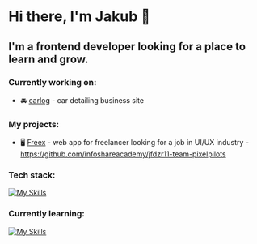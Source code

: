 # Hi there, I'm Jakub 👋
## I'm a frontend developer looking for a place to learn and grow.

### Currently working on:
- :oncoming_automobile: [carlog](https://github.com/kubameyza/carlog) - car detailing business site

### My projects:
- :desktop_computer: [Freex](https://freex-5f6e8.web.app) - web app for freelancer looking for a job in UI/UX industry - https://github.com/infoshareacademy/jfdzr11-team-pixelpilots

### Tech stack:
[![My Skills](https://skillicons.dev/icons?i=react,redux,js,html,css,firebase,git)](https://skillicons.dev)

### Currently learning:
[![My Skills](https://skillicons.dev/icons?i=typescript,jest)](https://skillicons.dev)

<!--
**kubameyza/kubameyza** is a ✨ _special_ ✨ repository because its `README.md` (this file) appears on your GitHub profile.

Here are some ideas to get you started:

- 🔭 I’m currently working on ...
- 🌱 I’m currently learning ...
- 👯 I’m looking to collaborate on ...
- 🤔 I’m looking for help with ...
- 💬 Ask me about ...
- 📫 How to reach me: ...
- 😄 Pronouns: ...
- ⚡ Fun fact: ...
-->
